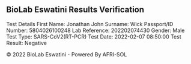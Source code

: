 ## BioLab Eswatini Results Verification


Test Details
First Name:           Jonathan John
Surname:               Wick
Passport/ID Number:   5804026100248
Lab Reference:        202202074430
Gender:               Male
Test Type:            SARS-CoV2(RT-PCR)
Test Date:            2022-02-07 08:50:00
Test Result:            Negative


©  2022 BioLab Eswatini - Powered By AFRI-SOL              
  


 





            
